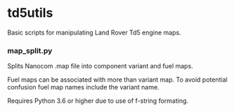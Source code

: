 # td5utils
Basic scripts for manipulating Land Rover Td5 engine maps.

### map_split.py
Splits Nanocom .map file into component variant and fuel maps.

Fuel maps can be associated with more than variant map.
To avoid potential confusion fuel map names include the variant name.

Requires Python 3.6 or higher due to use of f-string formating.

